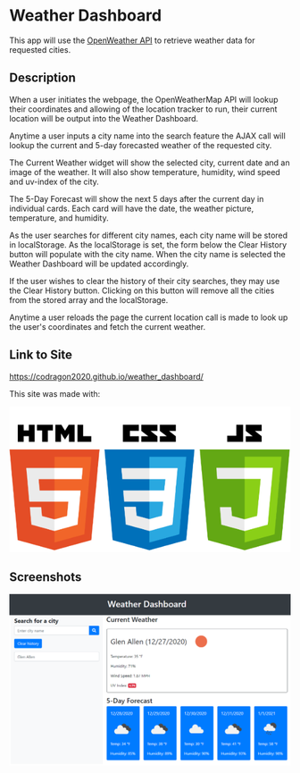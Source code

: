 # Weather Dashboard

This app will use the [OpenWeather API](https://openweathermap.org/api) to retrieve weather data for requested cities.

## Description

When a user initiates the webpage, the OpenWeatherMap API will lookup their coordinates and allowing of the location tracker to run, their current location will be output into the Weather Dashboard. 

Anytime a user inputs a city name into the search feature the AJAX call will lookup the current and 5-day forecasted weather of the requested city.

The Current Weather widget will show the selected city, current date and an image of the weather. It will also show temperature, humidity, wind speed and uv-index of the city.

The 5-Day Forecast will show the next 5 days after the current day in individual cards. Each card will have the date, the weather picture, temperature, and humidity.

As the user searches for different city names, each city name will be stored in localStorage. As the localStorage is set, the form below the Clear History button will populate with the city name. When the city name is selected the Weather Dashboard will be updated accordingly.

If the user wishes to clear the history of their city searches, they may use the Clear History button. Clicking on this button will remove all the cities from the stored array and the localStorage.

Anytime a user reloads the page the current location call is made to look up the user's coordinates and fetch the current weather.

## Link to Site

https://codragon2020.github.io/weather_dashboard/

This site was made with:

![tech stack](./images/html-css-js.png)

## Screenshots

![weather dashboard](./images/weather_dashboard.png)